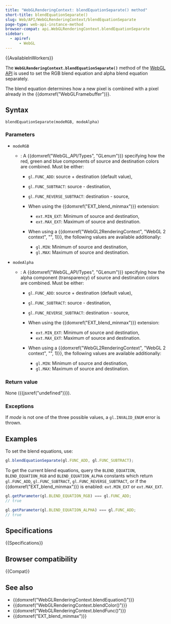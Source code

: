```yaml
---
title: "WebGLRenderingContext: blendEquationSeparate() method"
short-title: blendEquationSeparate()
slug: Web/API/WebGLRenderingContext/blendEquationSeparate
page-type: web-api-instance-method
browser-compat: api.WebGLRenderingContext.blendEquationSeparate
sidebar:
  - apiref:
      - WebGL
---
```


{{AvailableInWorkers}}

The **`WebGLRenderingContext.blendEquationSeparate()`** method
of the [WebGL API](/en-US/docs/Web/API/WebGL_API) is used to set the RGB
blend equation and alpha blend equation separately.

The blend equation determines how a new pixel is combined with a pixel already in the
{{domxref("WebGLFramebuffer")}}.

## Syntax

```js-nolint
blendEquationSeparate(modeRGB, modeAlpha)
```

### Parameters

- `modeRGB`
  - : A {{domxref("WebGL_API/Types", "GLenum")}} specifying how the red, green and blue components of source
    and destination colors are combined. Must be either:
    - `gl.FUNC_ADD`: source + destination (default value),
    - `gl.FUNC_SUBTRACT`: source - destination,
    - `gl.FUNC_REVERSE_SUBTRACT`: destination - source,
    - When using the {{domxref("EXT_blend_minmax")}} extension:
      - `ext.MIN_EXT`: Minimum of source and destination,
      - `ext.MAX_EXT`: Maximum of source and destination.

    - When using a {{domxref("WebGL2RenderingContext", "WebGL 2 context", "", 1)}},
      the following values are available additionally:
      - `gl.MIN`: Minimum of source and destination,
      - `gl.MAX`: Maximum of source and destination.

- `modeAlpha`
  - : A {{domxref("WebGL_API/Types", "GLenum")}} specifying how the alpha component (transparency) of source
    and destination colors are combined. Must be either:
    - `gl.FUNC_ADD`: source + destination (default value),
    - `gl.FUNC_SUBTRACT`: source - destination,
    - `gl.FUNC_REVERSE_SUBTRACT`: destination - source,
    - When using the {{domxref("EXT_blend_minmax")}} extension:
      - `ext.MIN_EXT`: Minimum of source and destination,
      - `ext.MAX_EXT`: Maximum of source and destination.

    - When using a {{domxref("WebGL2RenderingContext", "WebGL 2 context", "", 1)}},
      the following values are available additionally:
      - `gl.MIN`: Minimum of source and destination,
      - `gl.MAX`: Maximum of source and destination.

### Return value

None ({{jsxref("undefined")}}).

### Exceptions

If _mode_ is not one of the three possible values, a
`gl.INVALID_ENUM` error is thrown.

## Examples

To set the blend equations, use:

```js
gl.blendEquationSeparate(gl.FUNC_ADD, gl.FUNC_SUBTRACT);
```

To get the current blend equations, query the `BLEND_EQUATION`,
`BLEND_EQUATION_RGB` and `BLEND_EQUATION_ALPHA` constants which
return `gl.FUNC_ADD`, `gl.FUNC_SUBTRACT`,
`gl.FUNC_REVERSE_SUBTRACT`, or if the {{domxref("EXT_blend_minmax")}} is
enabled: `ext.MIN_EXT` or `ext.MAX_EXT`.

```js
gl.getParameter(gl.BLEND_EQUATION_RGB) === gl.FUNC_ADD;
// true

gl.getParameter(gl.BLEND_EQUATION_ALPHA) === gl.FUNC_ADD;
// true
```

## Specifications

{{Specifications}}

## Browser compatibility

{{Compat}}

## See also

- {{domxref("WebGLRenderingContext.blendEquation()")}}
- {{domxref("WebGLRenderingContext.blendColor()")}}
- {{domxref("WebGLRenderingContext.blendFunc()")}}
- {{domxref("EXT_blend_minmax")}}
